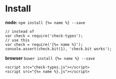 # Install

**node:** `npm install {%= name %} --save`

    // instead of
    var check = require('check-types');
    // use this
    var check = require('{%= name %}');
    console.assert(check.bit(1), 'check.bit works');

**browser** `bower install {%= name %} --save`

    <script src="check-types.js"></script>
    <script src="{%= name %}.js"></script>
